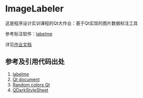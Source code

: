 # ImageLabeler

这是程序设计实训课程的Qt大作业：基于Qt实现的图片数据标注工具

参考标注软件：[labelme](https://github.com/wkentaro/labelme)

详见[作业文档](https://github.com/Manchery/ImageLabeler/blob/master/doc/%E5%9F%BA%E4%BA%8EQt%E5%AE%9E%E7%8E%B0%E7%9A%84%E5%9B%BE%E7%89%87%E6%95%B0%E6%8D%AE%E6%A0%87%E6%B3%A8%E5%B7%A5%E5%85%B7_%E6%96%87%E6%A1%A3.pdf)

## 参考及引用代码出处

1. [labelme](https://github.com/wkentaro/labelme)
2. [Qt document](https://doc.qt.io/qt-5/index.html)
3. [Random colors Qt](https://gist.github.com/ialhashim/b39a68cf48a0d2e66621)
4. [QDarkStyleSheet](https://github.com/ColinDuquesnoy/QDarkStyleSheet)
